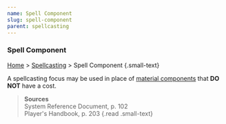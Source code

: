 ```yaml
---
name: Spell Component
slug: spell-component
parent: spellcasting
---
```

### Spell Component
[Home](dm-operations-center) > [Spellcasting](spellcasting) > Spell Component {.small-text}

A spellcasting focus may be used in place of [material components](spell_components) that **DO NOT** have a cost.

> **Sources** <br/>
> System Reference Document, p. 102<br/>
> Player's Handbook, p. 203
{.read .small-text}
